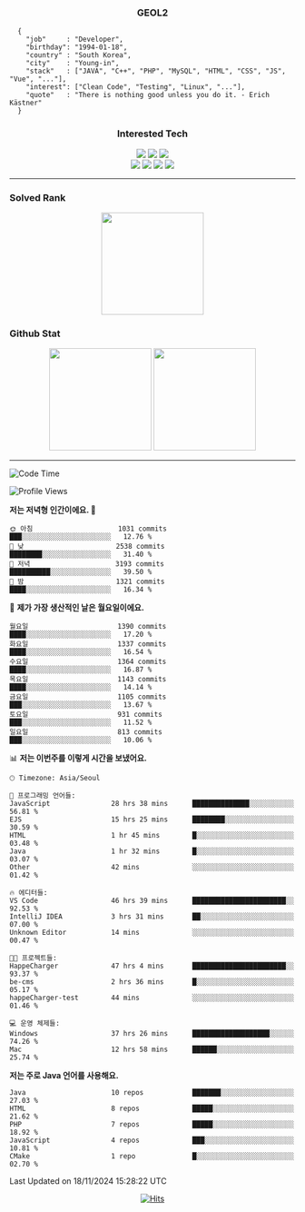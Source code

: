 <div align="center">

  ### GEOL2
</div>

```
  {
    "job"     : "Developer",
    "birthday": "1994-01-18",
    "country" : "South Korea",
    "city"    : "Young-in",
    "stack"   : ["JAVA", "C++", "PHP", "MySQL", "HTML", "CSS", "JS", "Vue", "..."],
    "interest": ["Clean Code", "Testing", "Linux", "..."], 
    "quote"   : "There is nothing good unless you do it. - Erich Kästner"
  }
  ```
  
<div align="center">
  
  ### Interested Tech
  
  <img src="https://img.shields.io/badge/Laravel-F05340?style=flat-square&logo=Laravel&logoColor=white">
  <img src="https://img.shields.io/badge/SpringBoot-6DB33F?style=flat-square&logo=SpringBoot&logoColor=white">
  <img src="https://img.shields.io/badge/Express-000000?style=flat-square&logo=Express&logoColor=white">
  <br>
  <img src="https://img.shields.io/badge/Three.js-000000?style=flat-square&logo=Three.js&logoColor=white">
  <img src="https://img.shields.io/badge/JavaScript-F7DF1E?style=flat-square&logo=JavaScript&logoColor=black">
  <img src="https://img.shields.io/badge/TypeScript-007acc?style=flat-square&logo=TypeScript&logoColor=black">
  <img src="https://img.shields.io/badge/MySQL-4479A1?style=flat-square&logo=mysql&logoColor=white"><br>

</div>

------------

  ### Solved Rank
  
  <div align="center">
    <img height="180em" src="https://mazassumnida.wtf/api/v2/generate_badge?boj=geol2">
  </div>
  
  ### Github Stat 
  <div align="center">
    <img height="180em" src="https://github-readme-stats-git-masterrstaa-rickstaa.vercel.app/api?username=geol2&show_icons=true&theme=dark">
    <img height="180em" src="https://github-readme-stats-git-masterrstaa-rickstaa.vercel.app/api/top-langs/?username=geol2&show_icons=true&hide=css,scss,html&layout=compact&theme=dark&count_private=true&langs_count=8">
  </div>
  
------------

<!--START_SECTION:waka-->
![Code Time](http://img.shields.io/badge/Code%20Time-3%2C457%20hrs%2017%20mins-blue)

![Profile Views](http://img.shields.io/badge/Profile%20Views-5-blue)

**저는 저녁형 인간이에요. 🦉** 

```text
🌞 아침                     1031 commits        ███░░░░░░░░░░░░░░░░░░░░░░   12.76 % 
🌆 낮　                     2538 commits        ████████░░░░░░░░░░░░░░░░░   31.40 % 
🌃 저녁                     3193 commits        ██████████░░░░░░░░░░░░░░░   39.50 % 
🌙 밤　                     1321 commits        ████░░░░░░░░░░░░░░░░░░░░░   16.34 % 
```
📅 **제가 가장 생산적인 날은 월요일이에요.** 

```text
월요일                      1390 commits        ████░░░░░░░░░░░░░░░░░░░░░   17.20 % 
화요일                      1337 commits        ████░░░░░░░░░░░░░░░░░░░░░   16.54 % 
수요일                      1364 commits        ████░░░░░░░░░░░░░░░░░░░░░   16.87 % 
목요일                      1143 commits        ████░░░░░░░░░░░░░░░░░░░░░   14.14 % 
금요일                      1105 commits        ███░░░░░░░░░░░░░░░░░░░░░░   13.67 % 
토요일                      931 commits         ███░░░░░░░░░░░░░░░░░░░░░░   11.52 % 
일요일                      813 commits         ███░░░░░░░░░░░░░░░░░░░░░░   10.06 % 
```


📊 **저는 이번주를 이렇게 시간을 보냈어요.** 

```text
🕑︎ Timezone: Asia/Seoul

💬 프로그래밍 언어들: 
JavaScript               28 hrs 38 mins      ██████████████░░░░░░░░░░░   56.81 % 
EJS                      15 hrs 25 mins      ████████░░░░░░░░░░░░░░░░░   30.59 % 
HTML                     1 hr 45 mins        █░░░░░░░░░░░░░░░░░░░░░░░░   03.48 % 
Java                     1 hr 32 mins        █░░░░░░░░░░░░░░░░░░░░░░░░   03.07 % 
Other                    42 mins             ░░░░░░░░░░░░░░░░░░░░░░░░░   01.42 % 

🔥 에디터들: 
VS Code                  46 hrs 39 mins      ███████████████████████░░   92.53 % 
IntelliJ IDEA            3 hrs 31 mins       ██░░░░░░░░░░░░░░░░░░░░░░░   07.00 % 
Unknown Editor           14 mins             ░░░░░░░░░░░░░░░░░░░░░░░░░   00.47 % 

🐱‍💻 프로젝트들: 
HappeCharger             47 hrs 4 mins       ███████████████████████░░   93.37 % 
be-cms                   2 hrs 36 mins       █░░░░░░░░░░░░░░░░░░░░░░░░   05.17 % 
happeCharger-test        44 mins             ░░░░░░░░░░░░░░░░░░░░░░░░░   01.46 % 

💻 운영 체제들: 
Windows                  37 hrs 26 mins      ███████████████████░░░░░░   74.26 % 
Mac                      12 hrs 58 mins      ██████░░░░░░░░░░░░░░░░░░░   25.74 % 
```

**저는 주로 Java 언어를 사용해요.** 

```text
Java                     10 repos            ███████░░░░░░░░░░░░░░░░░░   27.03 % 
HTML                     8 repos             █████░░░░░░░░░░░░░░░░░░░░   21.62 % 
PHP                      7 repos             █████░░░░░░░░░░░░░░░░░░░░   18.92 % 
JavaScript               4 repos             ███░░░░░░░░░░░░░░░░░░░░░░   10.81 % 
CMake                    1 repo              █░░░░░░░░░░░░░░░░░░░░░░░░   02.70 % 
```




 Last Updated on 18/11/2024 15:28:22 UTC
<!--END_SECTION:waka-->

<div align="center">
  
  [![Hits](https://hits.seeyoufarm.com/api/count/incr/badge.svg?url=https%3A%2F%2Fgithub.com%2Fgeol2&count_bg=%2379C83D&title_bg=%23555555&icon=myspace.svg&icon_color=%23E7E7E7&title=hits&edge_flat=false)](https://hits.seeyoufarm.com)
  
</div>

<!--
**Geol2/Geol2** is a ✨ _special_ ✨ repository because its `README.md` (this file) appears on your GitHub profile.

Here are some ideas to get you started:
- 🔭 I’m currently working on ...
- 🌱 I’m currently learning ...
- 👯 I’m looking to collaborate on ...
- 🤔 I’m looking for help with ...
- 💬 Ask me about ...
- 📫 How to reach me: ...
- 😄 Pronouns: ...
- ⚡ Fun fact: ...
-->
